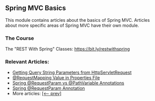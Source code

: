 ## Spring MVC Basics

This module contains articles about the basics of Spring MVC. Articles about more specific areas of Spring MVC have
their own module. 

### The Course
The "REST With Spring" Classes: https://bit.ly/restwithspring

### Relevant Articles:
- [Getting Query String Parameters from HttpServletRequest](https://www.baeldung.com/java-httpservletrequest-get-query-parameters)
- [@RequestMapping Value in Properties File](https://www.baeldung.com/spring-requestmapping-properties-file)
- [Spring @RequestParam vs @PathVariable Annotations](https://www.baeldung.com/spring-requestparam-vs-pathvariable)
- [Spring @RequestParam Annotation](https://www.baeldung.com/spring-request-param)
- More articles: [[<-- prev]](../spring-mvc-basics-4)
